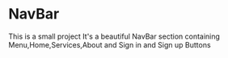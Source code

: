 # NavBar

This is a small project
It's a beautiful NavBar section containing Menu,Home,Services,About and Sign in and Sign up Buttons
